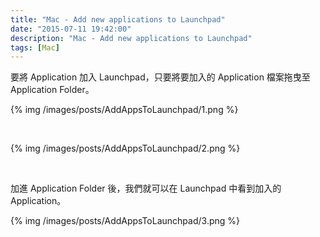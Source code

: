 ```yaml
---
title: "Mac - Add new applications to Launchpad"
date: "2015-07-11 19:42:00"
description: "Mac - Add new applications to Launchpad"
tags: [Mac]
---
```



要將 Application 加入 Launchpad，只要將要加入的 Application 檔案拖曳至 Application Folder。  

<!-- More -->


{% img /images/posts/AddAppsToLaunchpad/1.png %}

<br/>


{% img /images/posts/AddAppsToLaunchpad/2.png %}

<br/>


加進 Application Folder 後，我們就可以在 Launchpad 中看到加入的 Application。  

{% img /images/posts/AddAppsToLaunchpad/3.png %}

<br/>

